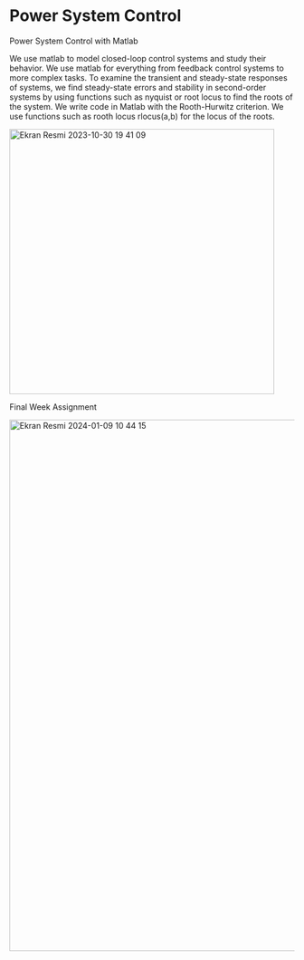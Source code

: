 # Power System Control
Power System Control with Matlab

We use matlab to model closed-loop control systems and study their behavior. We use matlab for everything from feedback control systems to more complex tasks. To examine the transient and steady-state responses of systems, we find steady-state errors and stability in second-order systems by using functions such as nyquist or root locus to find the roots of the system. We write code in Matlab with the Rooth-Hurwitz criterion. We use functions such as rooth locus rlocus(a,b) for the locus of the roots.

<img width="468" alt="Ekran Resmi 2023-10-30 19 41 09" src="https://github.com/sensoyyasin/power_system_control/assets/73845925/210555a6-57bd-4a66-9818-73ca40b2d195">

Final Week Assignment

<img width="938" alt="Ekran Resmi 2024-01-09 10 44 15" src="https://github.com/sensoyyasin/power_system_control/assets/73845925/410a2b81-c190-471d-8712-b0b315964aad">
